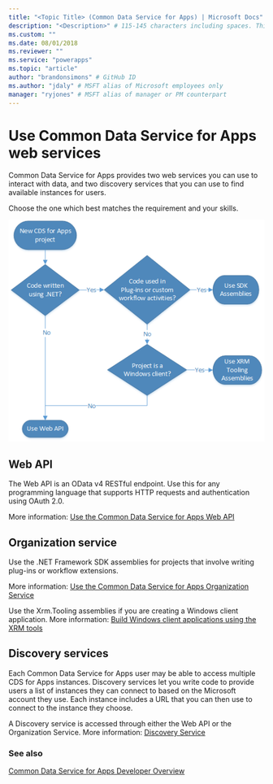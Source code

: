 ```yaml
---
title: "<Topic Title> (Common Data Service for Apps) | Microsoft Docs" # Intent and product brand in a unique string of 43-59 chars including spaces
description: "<Description>" # 115-145 characters including spaces. This abstract displays in the search result.
ms.custom: ""
ms.date: 08/01/2018
ms.reviewer: ""
ms.service: "powerapps"
ms.topic: "article"
author: "brandonsimons" # GitHub ID
ms.author: "jdaly" # MSFT alias of Microsoft employees only
manager: "ryjones" # MSFT alias of manager or PM counterpart
---
```

<!-- OLD: https://docs.microsoft.com/en-us/dynamics365/customer-engagement/developer/use-microsoft-dynamics-365-web-services -->
# Use Common Data Service for Apps web services

Common Data Service for Apps provides two web services you can use to interact with data, and two discovery services that you can use to find available instances for users.

Choose the one which best matches the requirement and your skills. 

![Flow diagram to choose web service](media/whentousewebapi.png)

## Web API

The Web API is an OData v4 RESTful endpoint. Use this for any programming language that supports HTTP requests and authentication using OAuth 2.0.

More information: [Use the Common Data Service for Apps Web API](webapi/overview.md) 

## Organization service

Use the .NET Framework SDK assemblies for projects that involve writing plug-ins or workflow extensions. 

More information: [Use the Common Data Service for Apps Organization Service](org-service/overview.md)

Use the Xrm.Tooling assemblies if you are creating a Windows client application. More information: [Build Windows client applications using the XRM tools](xrm-tooling/build-windows-client-applications-xrm-tools.md)

## Discovery services

Each Common Data Service for Apps user may be able to access multiple CDS for Apps instances. Discovery services let you write code to provide users a list of instances they can connect to based on the Microsoft account they use. Each instance includes a URL that you can then use to connect to the instance they choose. 

A Discovery service is accessed through either the Web API or the Organization Service. More information: [Discovery Service](discovery-service.md) 

### See also

[Common Data Service for Apps Developer Overview](overview.md)

